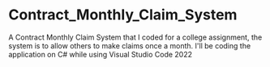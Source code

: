 # Contract_Monthly_Claim_System
A Contract Monthly Claim System that I coded for a college assignment, the system is to allow others to make claims once a month.
I'll be coding the application on C# while using Visual Studio Code 2022

